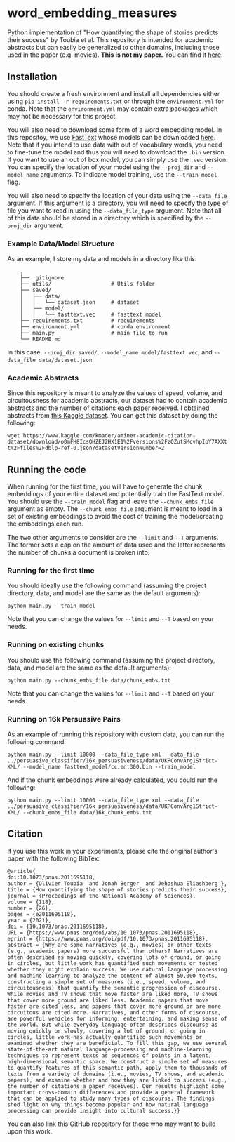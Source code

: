 ﻿# word_embedding_measures

Python implementation of "How quantifying the shape of stories predicts their success" by Toubia et al. This repository is intended for academic abstracts but can easily be generalized to other domains, including those used in the paper (e.g. movies). **This is not my paper.** You can find it [here](https://www.pnas.org/content/118/26/e2011695118.short?rss=1).

## Installation

You should create a fresh environment and install all dependencies either using `pip install -r requirements.txt` or through the `environment.yml` for conda. Note that the `environment.yml` may contain extra packages which may not be necessary for this project.

You will also need to download some form of a word embedding model. In this repositoy, we use [FastText](https://fasttext.cc/) whose models can be downloaded [here](https://fasttext.cc/docs/en/english-vectors.html). Note that if you intend to use data with out of vocabulary words, you need to fine-tune the model and thus you will need to download the `.bin` version. If you want to use an out of box model, you can simply use the `.vec` version. You can specify the location of your model using the `--proj_dir` and `--model_name` arguments. To indicate model training, use the `--train_model` flag.

You will also need to specify the location of your data using the `--data_file` argument. If this argument is a directory, you will need to specify the type of file you want to read in using the `--data_file_type` argument. Note that all of this data should be stored in a directory which is specified by the `--proj_dir` argument. 

### Example Data/Model Structure

As an example, I store my data and models in a directory like this:

```
    .
    ├── .gitignore                   
    ├── utils/                   # Utils folder
    ├── saved/
    │   ├── data/
    │   │   └── dataset.json     # dataset
    │   ├── model/
    │   │   └── fasttext.vec     # fasttext model
    ├── requirements.txt         # requirements
    ├── environment.yml          # conda environment
    ├── main.py                  # main file to run
    └── README.md   
```

In this case, `--proj_dir saved/`, `--model_name model/fasttext.vec`, and `--data_file data/dataset.json`.

### Academic Abstracts

Since this repository is meant to analyze the values of speed, volume, and circuitousness for academic abstracts, our dataset had to contain academic abstracts and the number of citations each paper received. I obtained abstracts from [this Kaggle dataset](https://www.kaggle.com/kmader/aminer-academic-citation-dataset?select=dblp-ref-0.json). You can get this dataset by doing the following:

`wget https://www.kaggle.com/kmader/aminer-academic-citation-dataset/download/o0mFH8IcsQHZEJ2HX1E1%2Fversions%2FzOZutSMcvhpIpY7AXXtt%2Ffiles%2Fdblp-ref-0.json?datasetVersionNumber=2`

## Running the code

When running for the first time, you will have to generate the chunk embeddings of your entire dataset and potentially train the FastText model. You should use the `--train_model` flag and leave the `--chunk_embs_file` argument as empty. The `--chunk_embs_file` argument is meant to load in a set of existing embeddings to avoid the cost of training the model/creating the embeddings each run. 

The two other arguments to consider are the `--limit` and `--T` arguments. The former sets a cap on the amount of data used and the latter represents the number of chunks a document is broken into.

### Running for the first time
You should ideally use the following command (assuming the project directory, data, and model are the same as the default arguments):

`python main.py --train_model`

Note that you can change the values for `--limit` and `--T` based on your needs.

### Running on existing chunks
You should use the following command (assuming the project directory, data, and model are the same as the default arguments):

`python main.py --chunk_embs_file data/chunk_embs.txt`  

Note that you can change the values for `--limit` and `--T` based on your needs.

### Running on 16k Persuasive Pairs
As an example of running this repository with custom data, you can run the following command: 

`python main.py --limit 10000 --data_file_type xml --data_file ../persuasive_classifier/16k_persuasiveness/data/UKPConvArg1Strict-XML/ --model_name fasttext_model/cc.en.300.bin --train_model`

And if the chunk embeddings were already calculated, you could run the following:

`python main.py --limit 10000 --data_file_type xml --data_file ../persuasive_classifier/16k_persuasiveness/data/UKPConvArg1Strict-XML/ --chunk_embs_file data/16k_chunk_embs.txt`


## Citation

If you use this work in your experiments, please cite the original author's paper with the following BibTex:

```
@article{
doi:10.1073/pnas.2011695118,
author = {Olivier Toubia  and Jonah Berger  and Jehoshua Eliashberg },
title = {How quantifying the shape of stories predicts their success},
journal = {Proceedings of the National Academy of Sciences},
volume = {118},
number = {26},
pages = {e2011695118},
year = {2021},
doi = {10.1073/pnas.2011695118},
URL = {https://www.pnas.org/doi/abs/10.1073/pnas.2011695118},
eprint = {https://www.pnas.org/doi/pdf/10.1073/pnas.2011695118},
abstract = {Why are some narratives (e.g., movies) or other texts (e.g., academic papers) more successful than others? Narratives are often described as moving quickly, covering lots of ground, or going in circles, but little work has quantified such movements or tested whether they might explain success. We use natural language processing and machine learning to analyze the content of almost 50,000 texts, constructing a simple set of measures (i.e., speed, volume, and circuitousness) that quantify the semantic progression of discourse. While movies and TV shows that move faster are liked more, TV shows that cover more ground are liked less. Academic papers that move faster are cited less, and papers that cover more ground or are more circuitous are cited more. Narratives, and other forms of discourse, are powerful vehicles for informing, entertaining, and making sense of the world. But while everyday language often describes discourse as moving quickly or slowly, covering a lot of ground, or going in circles, little work has actually quantified such movements or examined whether they are beneficial. To fill this gap, we use several state-of-the-art natural language-processing and machine-learning techniques to represent texts as sequences of points in a latent, high-dimensional semantic space. We construct a simple set of measures to quantify features of this semantic path, apply them to thousands of texts from a variety of domains (i.e., movies, TV shows, and academic papers), and examine whether and how they are linked to success (e.g., the number of citations a paper receives). Our results highlight some important cross-domain differences and provide a general framework that can be applied to study many types of discourse. The findings shed light on why things become popular and how natural language processing can provide insight into cultural success.}}
```

You can also link this GitHub repository for those who may want to build upon this work.
